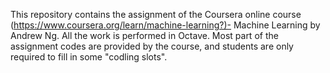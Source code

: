 This repository contains the assignment of the Coursera online course (https://www.coursera.org/learn/machine-learning?)- Machine Learning by Andrew Ng. All the work is performed in Octave. Most part of the assignment codes are provided by the course, and students are only required to fill in some "codling slots".  
